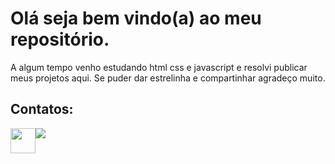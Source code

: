# Olá seja bem vindo(a) ao meu repositório.

 <p>A algum tempo venho estudando html css e javascript e resolvi publicar meus projetos aqui. Se puder dar estrelinha e compartinhar agradeço muito.</p>

<h2>Contatos:</h2>
 
<div style="display:flex"><a href="https://wa.me/985163603"><img src="https://cdn.pixabay.com/photo/2015/08/03/13/58/soon-873316_960_720.png" style="width:40px"></a>
<a href="https://www.linkedin.com/in/sergio-paulo-b01887199/"><img src="https://img2.gratispng.com/20180422/ebw/kisspng-computer-icons-linkedin-logo-atrio-systems-inc-linked-in-5adc2d210277b0.8858613515243789130101.jpg"></a>
</div>



